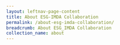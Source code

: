 ```yaml
---
layout: leftnav-page-content
title: About ESG-IMDA Collaboration
permalink: /about-esg-imda-collaboration/
breadcrumb: About ESG_IMDA Collaboration
collection_name: about
---
```

